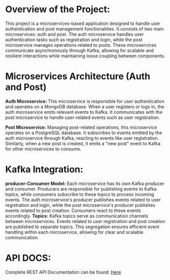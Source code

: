 # Overview of the Project:
This project is a microservices-based application designed to handle user authentication and post management functionalities. It consists of two main microservices: auth and post. The auth microservice handles user authentication tasks such as registration and login, while the post microservice manages operations related to posts. These microservices communicate asynchronously through Kafka, allowing for scalable and resilient interactions while maintaining loose coupling between components.
# Microservices Architecture (Auth and Post)
**Auth Microservice:** This microservice is responsible for user authentication and operates on a MongoDB database. When a user registers or logs in, the auth microservice emits relevant events to Kafka. It communicates with the post microservice to handle user-related events such as user registration.

**Post Microservice:** Managing post-related operations, this microservice operates on a PostgreSQL database. It subscribes to events emitted by the auth microservice through Kafka, reacting to events like user registration. Similarly, when a new post is created, it emits a "new post" event to Kafka for other microservices to consume.
# Kafka Integration:
**producer-Consumer Model:** Each microservice has its own Kafka producer and consumer. Producers are responsible for publishing events to Kafka topics, while consumers subscribe to these topics to process incoming events. The auth microservice's producer publishes events related to user registration and login, while the post microservice's producer publishes events related to post creation. Consumers react to these events accordingly.
**Topics:** Kafka topics serve as communication channels between microservices. Events related to user registration and post creation are published to separate topics. This segregation ensures efficient event handling within each microservice, allowing for clear and scalable communication.
# API DOCS:
Complete REST API Documentation can be found: [Here](https://documenter.getpostman.com/view/28704515/2sA3JM61RS)
